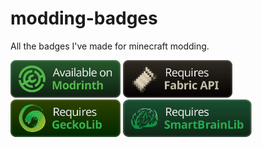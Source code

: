 # modding-badges
All the badges I've made for minecraft modding.

<img src="https://raw.githubusercontent.com/iuriineves/modding-badges/main/Available%20on%20Modrinth.svg" alt="Requires Fabric API" height="60"/>
<img src="https://raw.githubusercontent.com/iuriineves/modding-badges/main/Requires%20Fabric%20API.svg" alt="Requires Fabric API" height="60"/>
<img src="https://raw.githubusercontent.com/iuriineves/modding-badges/main/Requires%20GeckoLib.svg" alt="Requires Fabric API" height="60"/>
<img src="https://raw.githubusercontent.com/iuriineves/modding-badges/main/Requires%20SmartBrainLib.svg" alt="Requires Fabric API" height="60"/>
